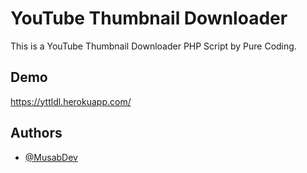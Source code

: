 
# YouTube Thumbnail Downloader

This is a YouTube Thumbnail Downloader PHP Script by Pure Coding.


## Demo

https://yttldl.herokuapp.com/

  
## Authors

- [@MusabDev](https://www.github.com/MusabDev)

  
